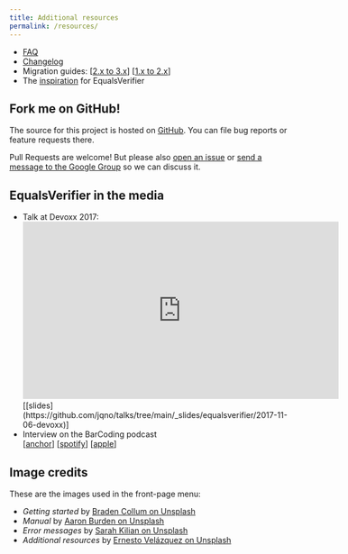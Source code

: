 ```yaml
---
title: Additional resources
permalink: /resources/
---
```

* [FAQ](/equalsverifier/faq)
* [Changelog](https://github.com/jqno/equalsverifier/blob/main/CHANGELOG.md)
* Migration guides: [[2.x to 3.x](/equalsverifier/migration2to3)] [[1.x to 2.x](/equalsverifier/migration1to2)]
* The [inspiration](/equalsverifier/inspiration) for EqualsVerifier

## Fork me on GitHub!

The source for this project is hosted on [GitHub](https://github.com/jqno/equalsverifier). You can file bug reports or feature requests there.

Pull Requests are welcome! But please also [open an issue](https://github.com/jqno/equalsverifier/issues) or [send a message to the Google Group](https://groups.google.com/forum/?fromgroups#!forum/equalsverifier) so we can discuss it.

## EqualsVerifier in the media

* Talk at Devoxx 2017:
  <iframe width="560" height="315" src="https://www.youtube-nocookie.com/embed/pNJ_O10XaoM?rel=0" frameborder="0" allowfullscreen></iframe>
  [[slides](https://github.com/jqno/talks/tree/main/_slides/equalsverifier/2017-11-06-devoxx)]
* Interview on the BarCoding podcast<br/>
  [[anchor](https://anchor.fm/barcoding/episodes/Episode-20---The-tales-of-the-EqualsVerifier-project-e1993ev)] [[spotify](https://open.spotify.com/episode/1d0aieZzRB9Ts85XWuquBe?si=WWYvYBiASECteA1flOgpDQ&nd=1)] [[apple](https://podcasts.apple.com/us/podcast/episode-20-the-tales-of-the-equalsverifier-project/id1477504970?i=1000539604102)]

## Image credits

These are the images used in the front-page menu:

* _Getting started_ by [Braden Collum on Unsplash](https://unsplash.com/photos/9HI8UJMSdZA)
* _Manual_ by [Aaron Burden on Unsplash](https://unsplash.com/photos/NN3bYSPU2tQ)
* _Error messages_ by [Sarah Kilian on Unsplash](https://unsplash.com/photos/52jRtc2S_VE)
* _Additional resources_ by [Ernesto Velázquez on Unsplash](https://unsplash.com/photos/YQaKRznyNeM)
